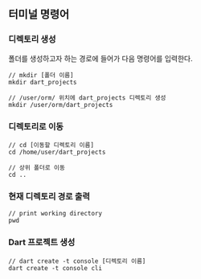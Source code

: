## 터미널 명령어

### 디렉토리 생성
폴더를 생성하고자 하는 경로에 들어가 다음 명령어를 입력한다.

    // mkdir [폴더 이름]
    mkdir dart_projects

    // /user/orm/ 위치에 dart_projects 디렉토리 생성
    mkdir /user/orm/dart_projects


### 디렉토리로 이동

    // cd [이동할 디렉토리 이름]
    cd /home/user/dart_projects

    // 상위 폴더로 이동
    cd ..


### 현재 디렉토리 경로 출력

    // print working directory
    pwd


### Dart 프로젝트 생성

    // dart create -t console [디렉토리 이름]
    dart create -t console cli

    
